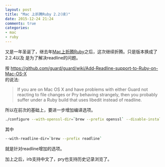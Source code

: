 ```yaml
---
layout: post
title: "Mac 上折腾Ruby 2.2(续)"
date: 2015-12-24 21:24
comments: true
categories:
- mac
- ruby
---
```


又是一年圣诞了，继去年[Mac上折腾Ruby](http://octopresszhangyu.herokuapp.com/blog/2014/12/31/mac-shang-zhe-teng-ruby-2-dot-2/)之后，这次继续折腾。只是版本换成了2.2.4以及
是为了解决readline的问题。

按 https://github.com/guard/guard/wiki/Add-Readline-support-to-Ruby-on-Mac-OS-X  
的说法:

> If you are on Mac OS X and have problems with either Guard not reacting to file changes or Pry behaving strangely, then you probably suffer under a Ruby build that uses libedit instead of readline.

所以在前次的基础上，要进一步增加编译选项。

```bash
./configure --with-openssl-dir=`brew --prefix openssl` --disable-install-doc --prefix=/Users/me/.rbenv/versions/ruby-2.2  --with-readline-dir=`brew --prefix readline`
```

其中
```bash
--with-readline-dir=`brew --prefix readline`
```
 就是针对readline增加的选项。

加上之后，irb支持中文了，pry也支持历史记录浏览了。
